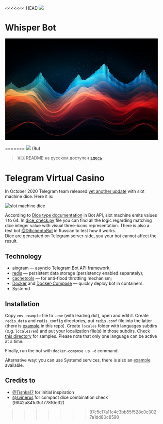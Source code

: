 <<<<<<< HEAD
[<img src="https://img.shields.io/badge/Telegram-%40WhisperBot-blue">](https://t.me/shuser_whisper_bot)

# Whisper Bot

![speech_vibration](repo_images/speech_vibration.png)




=======
[<img src="https://img.shields.io/badge/Telegram-%40DifichentoBot-blue">](https://t.me/DifichentoBot) (Ru)

> 🇷🇺 README на русском доступен [здесь](README.ru.md)

# Telegram Virtual Casino

In October 2020 Telegram team released [yet another update](https://telegram.org/blog/pinned-messages-locations-playlists) 
with slot machine dice. Here it is:

![slot machine dice](repo_images/slot_machine.png)

According to [Dice type documentation](https://core.telegram.org/bots/api#dice) in Bot API, slot machine 
emits values 1 to 64. In [dice_check.py](bot/dice_check.py) file you can find all the logic regarding 
matching dice integer value with visual three-icons representation. There is also a test bot [@DifichentoBot](https://t.me/difichentobot) 
in Russian to test how it works.  
Dice are generated on Telegram server-side, you your bot cannot affect the result.

## Technology

* [aiogram](https://github.com/aiogram/aiogram) — asyncio Telegram Bot API framework;
* [redis](https://redis.io) — persistent data storage (persistency enabled separately);
* [cachetools](https://cachetools.readthedocs.io/en/stable) — for anti-flood throttling mechanism;
* [Docker](https://www.docker.com) and [Docker-Compose](https://docs.docker.com/compose) — quickly deploy bot in containers.
* Systemd

## Installation

Copy `env_example` file to `.env` (with leading dot), open and edit it. Create `redis_data` and `redis_config` 
directories, put `redis.conf` file into the latter (there is [example](redis.example.conf) in this repo). 
Create `locales` folder with languages subdirs (e.g. `locales/en`) and put your localization file(s) in those subdirs. 
Check [this directory](bot/locales/example) for samples. Please note that only one language can be active at a time.

Finally, run the bot with `docker-compose up -d` command.

Alternative way: you can use Systemd services, there is also an [example](casino-bot.example.service) available.

## Credits to

* [@Tishka17](https://t.me/Tishka17) for initial inspiration
* [@svinerus](https://t.me/svinerus) for compact dice combination check (f6f42a841d3c1778f0e32)
>>>>>>> 97c5c17a11c4c3bb55f528c0c3027a1dd80c8590
